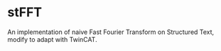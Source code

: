 # stFFT
An implementation of naive Fast Fourier Transform on Structured Text, modify to adapt with TwinCAT.
